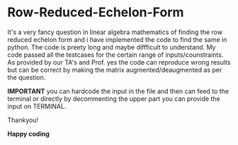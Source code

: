 # Row-Reduced-Echelon-Form

It's a very fancy question in linear algebra mathematics of finding the row reduced echelon form and i have implemented the code to find the same
in python. The code is preety long and maybe diffficult to understand. My code passed all the testcases for the certain range of inputs/counstraints.
As provided by our TA's and Prof.  yes the code can reproduce wrong results but can be correct by making the matrix augmented/deaugmented as per 
the question.

**IMPORTANT**
you can hardcode the input in the file and then can feed to the terminal or directly by decommenting the upper part you can provide the input on TERMINAL.


Thankyou!

**Happy coding**
